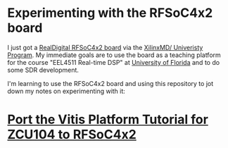 # Experimenting with the RFSoC4x2 board
I just got a [RealDigital RFSoC4x2
board](https://www.realdigital.org/hardware/rfsoc-4x2) via the
[XilinxMD/ Univeristy
Program](https://www.xilinx.com/support/university.html). My immediate
goals are to use the board as a teaching platform for the course
"EEL4511 Real-time DSP" at [University of Florida](www.ece.ufl.edu)
and to do some SDR development.

I'm learning to use the RFSoC4x2 board and using this repository to
jot down my notes on experimenting with it:
# [Port the Vitis Platform Tutorial for ZCU104 to RFSoC4x2](vitis_base_platfrom.md)
